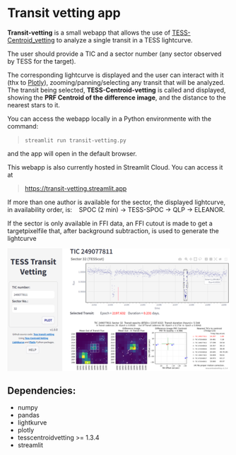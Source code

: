 # Transit vetting app

**Transit-vetting** is a small webapp that allows the use of [TESS-Centroid_vetting](https://github.com/exo-pt/TESS-Centroid_vetting) to analyze a single transit in a TESS lightcurve.

The user should provide a TIC and a sector number (any sector observed by TESS for the target).

The corresponding lightcurve is displayed and the user can interact with it (thx to [Plotly](https://github.com/plotly/plotly.py)), zooming/panning/selecting any transit that will be analyzed.<br/>
The transit being selected, **TESS-Centroid-vetting** is called and displayed, showing the **PRF Centroid of the difference image**, and the distance to the nearest stars to it.


You can access the webapp locally in a Python environmente with the command:<br>

>` streamlit run transit-vetting.py `

and the app will open in the default browser.

This webapp is also currently hosted in Streamlit Cloud. You can access it at<br/>
> https://transit-vetting.streamlit.app

If  more than one author is available for the sector, the displayed lightcurve, in
availability order, is:
&nbsp;&nbsp; SPOC (2 min) -> TESS-SPOC -> QLP -> ELEANOR.

If the sector is only available in FFI data, an FFI cutout is made to get a targetpixelfile that, after background subtraction, is used to generate the lightcurve<br/>

![Image](https://github.com/exo-pt/Transit-vetting-app/blob/main/Transit-vetting-app.png?raw=true)

## Dependencies:
- numpy
- pandas
- lightkurve
- plotly
- tesscentroidvetting >= 1.3.4
- streamlit
